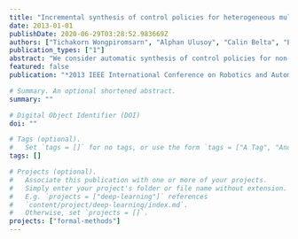 ```yaml
---
title: "Incremental synthesis of control policies for heterogeneous multi-agent systems with linear temporal logic specifications"
date: 2013-01-01
publishDate: 2020-06-29T03:28:52.983669Z
authors: ["Tichakorn Wongpiromsarn", "Alphan Ulusoy", "Calin Belta", "Emilio Frazzoli", "Daniela Rus"]
publication_types: ["1"]
abstract: "We consider automatic synthesis of control policies for non-independent, heterogeneous multi-agent systems with the objective of maximizing the probability of satisfying a given specification. The specification is expressed as a formula in linear temporal logic. The agents are modeled by Markov decision processes with a common set of actions. These actions, however, may or may not affect the behaviors of all the agents. To alleviate the well-known state explosion problem, an incremental approach is proposed where only a small subset of agents is incorporated in the synthesis procedure initially and more agents are successively added until the limitations on computational resources are reached. The proposed algorithm runs in an anytime fashion, where the probability of satisfying the specification increases as the algorithm progresses."
featured: false
publication: "*2013 IEEE International Conference on Robotics and Automation (ICRA)*"

# Summary. An optional shortened abstract.
summary: ""

# Digital Object Identifier (DOI)
doi: ""

# Tags (optional).
#   Set `tags = []` for no tags, or use the form `tags = ["A Tag", "Another Tag"]` for one or more tags.
tags: []

# Projects (optional).
#   Associate this publication with one or more of your projects.
#   Simply enter your project's folder or file name without extension.
#   E.g. `projects = ["deep-learning"]` references
#   `content/project/deep-learning/index.md`.
#   Otherwise, set `projects = []`.
projects: ["formal-methods"]
---
```

